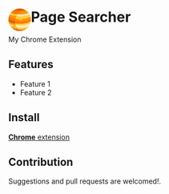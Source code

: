# <img src="public/icons/icon_48.png" width="45" align="left"> Page Searcher

My Chrome Extension

## Features

- Feature 1
- Feature 2

## Install

[**Chrome** extension]() <!-- TODO: Add chrome extension link inside parenthesis -->

## Contribution

Suggestions and pull requests are welcomed!.

